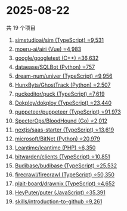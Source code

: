 # 2025-08-22

共 19 个项目

<!-- BEGIN GITHUB -->
<!-- 最后更新时间 2025-08-22 19:07:29 +0800 -->
1. [simstudioai/sim (TypeScript) ⭐9,531](https://github.com/simstudioai/sim)
1. [moeru-ai/airi (Vue) ⭐4,983](https://github.com/moeru-ai/airi)
1. [google/googletest (C++) ⭐36,632](https://github.com/google/googletest)
1. [dataease/SQLBot (Python) ⭐757](https://github.com/dataease/SQLBot)
1. [dream-num/univer (TypeScript) ⭐9,956](https://github.com/dream-num/univer)
1. [HunxByts/GhostTrack (Python) ⭐2,507](https://github.com/HunxByts/GhostTrack)
1. [puckeditor/puck (TypeScript) ⭐7,619](https://github.com/puckeditor/puck)
1. [Dokploy/dokploy (TypeScript) ⭐23,440](https://github.com/Dokploy/dokploy)
1. [puppeteer/puppeteer (TypeScript) ⭐91,973](https://github.com/puppeteer/puppeteer)
1. [SpecterOps/BloodHound (Go) ⭐2,012](https://github.com/SpecterOps/BloodHound)
1. [nextjs/saas-starter (TypeScript) ⭐13,619](https://github.com/nextjs/saas-starter)
1. [microsoft/BitNet (Python) ⭐20,979](https://github.com/microsoft/BitNet)
1. [Leantime/leantime (PHP) ⭐6,350](https://github.com/Leantime/leantime)
1. [bitwarden/clients (TypeScript) ⭐10,851](https://github.com/bitwarden/clients)
1. [Budibase/budibase (TypeScript) ⭐25,532](https://github.com/Budibase/budibase)
1. [firecrawl/firecrawl (TypeScript) ⭐50,350](https://github.com/firecrawl/firecrawl)
1. [plait-board/drawnix (TypeScript) ⭐4,652](https://github.com/plait-board/drawnix)
1. [HeyPuter/puter (JavaScript) ⭐35,391](https://github.com/HeyPuter/puter)
1. [skills/introduction-to-github ⭐9,261](https://github.com/skills/introduction-to-github)
<!-- END GITHUB -->